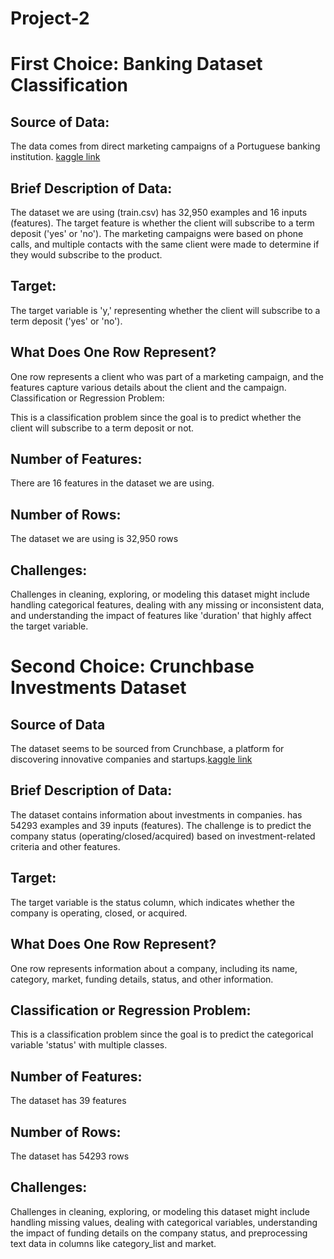 # Project-2

# First Choice: Banking Dataset Classification

## Source of Data:

The data comes from direct marketing campaigns of a Portuguese banking institution. [kaggle link](https://www.kaggle.com/datasets/rashmiranu/banking-dataset-classification)

## Brief Description of Data:

The dataset we are using (train.csv) has 32,950 examples and 16 inputs (features).  The target feature is whether the client will subscribe to a term deposit ('yes' or 'no'). The marketing campaigns were based on phone calls, and multiple contacts with the same client were made to determine if they would subscribe to the product.
## Target:

The target variable is 'y,' representing whether the client will subscribe to a term deposit ('yes' or 'no').
## What Does One Row Represent?

One row represents a client who was part of a marketing campaign, and the features capture various details about the client and the campaign.
Classification or Regression Problem:

This is a classification problem since the goal is to predict whether the client will subscribe to a term deposit or not.
## Number of Features:

There are 16 features in the dataset we are using.
## Number of Rows:

The dataset we are using is 32,950 rows
## Challenges:

Challenges in cleaning, exploring, or modeling this dataset might include handling categorical features, dealing with any missing or inconsistent data, and understanding the impact of features like 'duration' that highly affect the target variable.
# Second Choice: Crunchbase Investments Dataset
## Source of Data

The dataset seems to be sourced from Crunchbase, a platform for discovering innovative companies and startups.[kaggle link](https://www.kaggle.com/datasets/arindam235/startup-investments-crunchbase/data)
## Brief Description of Data:

The dataset contains information about investments in companies. has 54293 examples and 39 inputs (features). The challenge is to predict the company status (operating/closed/acquired) based on investment-related criteria and other features.
## Target:

The target variable is the status column, which indicates whether the company is operating, closed, or acquired.
## What Does One Row Represent?

One row represents information about a company, including its name, category, market, funding details, status, and other information.
## Classification or Regression Problem:

This is a classification problem since the goal is to predict the categorical variable 'status' with multiple classes.
## Number of Features:

The dataset has 39 features
## Number of Rows:
The dataset has 54293 rows
## Challenges:

Challenges in cleaning, exploring, or modeling this dataset might include handling missing values, dealing with categorical variables, understanding the impact of funding details on the company status, and preprocessing text data in columns like category_list and market.
